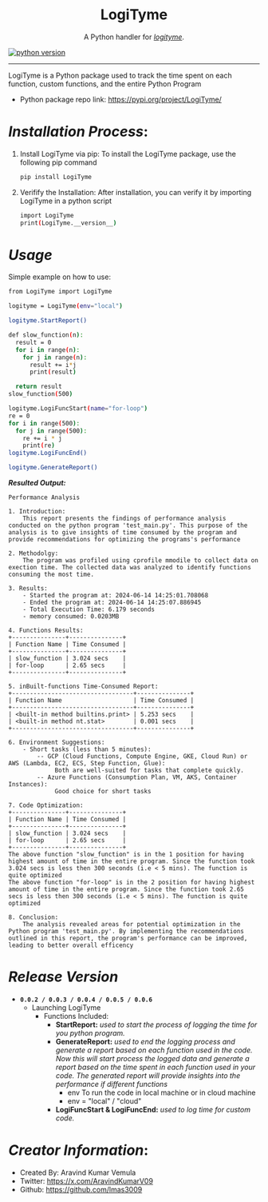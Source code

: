 <h1 align="center">LogiTyme</h1>
<p align="center">A Python handler for <a href="https://github.com/lmas3009/LogiTyme"><i>logityme</i></a>.</p>

[//]: # ([![python compatibility]&#40;https://github.com/lmas3009/LogiTyme/workflows/Check%20Python%20Package%20Compatiblity%20in%20all%20versions/badge.svg&#41;]&#40;https://github.com/lmas3009/LogiTyme/actions/workflows/Check%20Python%20Package%20Compatiblity%20in%20all%20versions.yml&#41;)
[![python version](https://img.shields.io/badge/Works_With_Python-3.8,%203.9,%203.10,%203.11-orange)](https://github.com/lmas3009/LogiTyme/actions/workflows/Check%20Python%20Package%20Compatiblity%20in%20all%20versions.yml)

---

LogiTyme is a Python package used to track the time spent on each function, custom functions, and the entire Python Program

- Python package repo link: https://pypi.org/project/LogiTyme/


# *Installation Process*:
1. Install LogiTyme via pip:
To install the LogiTyme package, use the following pip command
    ```bash
    pip install LogiTyme
    ```
3. Verifify the Installation:
After installation, you can verify it by importing LogiTyme in a python script
    ```bash
    import LogiTyme
    print(LogiTyme.__version__)
    ```


# *Usage*

Simple example on how to use:
```bash
from LogiTyme import LogiTyme

logityme = LogiTyme(env="local")

logityme.StartReport()

def slow_function(n):
  result = 0
  for i in range(n):
    for j in range(n):
      result += i*j
      print(result)

  return result
slow_function(500)

logityme.LogiFuncStart(name="for-loop")
re = 0
for i in range(500):
  for j in range(500):
    re += i * j
    print(re)
logityme.LogiFuncEnd()

logityme.GenerateReport()
```

**_Resulted Output:_**
```text
Performance Analysis

1. Introduction:
	This report presents the findings of performance analysis conducted on the python program 'test_main.py'. This purpose of the analysis is to give insights of time consumed by the program and provide recommendations for optimizing the programs's performance

2. Methodolgy:
	The program was profiled using cprofile mmodile to collect data on exection time. The collected data was analyzed to identify functions consuming the most time.

3. Results:
	- Started the program at: 2024-06-14 14:25:01.708068
	- Ended the program at: 2024-06-14 14:25:07.886945
	- Total Execution Time: 6.179 seconds
	- memory consumed: 0.0203MB

4. Functions Results:
+---------------+---------------+
| Function Name | Time Consumed |
+---------------+---------------+
| slow_function | 3.024 secs    |
| for-loop      | 2.65 secs     |
+---------------+---------------+

5. inBuilt-functions Time-Consumed Report:
+----------------------------------+---------------+
| Function Name                    | Time Consumed |
+----------------------------------+---------------+
| <built-in method builtins.print> | 5.253 secs    |
| <built-in method nt.stat>        | 0.001 secs    |
+----------------------------------+---------------+

6. Environment Suggestions:
	- Short tasks (less than 5 minutes):
		-- GCP (Cloud Functions, Compute Engine, GKE, Cloud Run) or AWS (Lambda, EC2, ECS, Step Function, Glue): 
			 Both are well-suited for tasks that complete quickly.
		-- Azure Functions (Consumption Plan, VM, AKS, Container Instances):
			 Good choice for short tasks

7. Code Optimization:
+---------------+---------------+
| Function Name | Time Consumed |
+---------------+---------------+
| slow_function | 3.024 secs    |
| for-loop      | 2.65 secs     |
+---------------+---------------+
The above function "slow_function" is in the 1 position for having highest amount of time in the entire program. Since the function took 3.024 secs is less then 300 seconds (i.e < 5 mins). The function is quite optimized 
The above function "for-loop" is in the 2 position for having highest amount of time in the entire program. Since the function took 2.65 secs is less then 300 seconds (i.e < 5 mins). The function is quite optimized 

8. Conclusion:
	The analysis revealed areas for potential optimization in the Python program 'test_main.py'. By implementing the recommendations outlined in this report, the program's performance can be improved, leading to better overall efficency
```


# _Release Version_
- **```0.0.2 / 0.0.3 / 0.0.4 / 0.0.5 / 0.0.6```**
  - Launching LogiTyme
    - Functions Included:
      - **StartReport:** _used to start the process of logging the time for you python program._
      - **GenerateReport:**  _used to end the logging process and generate a report based on each function used in the code.
        Now this will start process the logged data and generate a report based on the time spent in each function used in your code.
        The generated report will provide insights into the performance if different functions_
        - env  To run the code in local machine or in cloud machine
        - env = "local" / "cloud" 
      - **LogiFuncStart & LogiFuncEnd:** _used to log time for custom code._


# *Creator Information*:
- Created By: Aravind Kumar Vemula
- Twitter: https://x.com/AravindKumarV09
- Github: https://github.com/lmas3009

